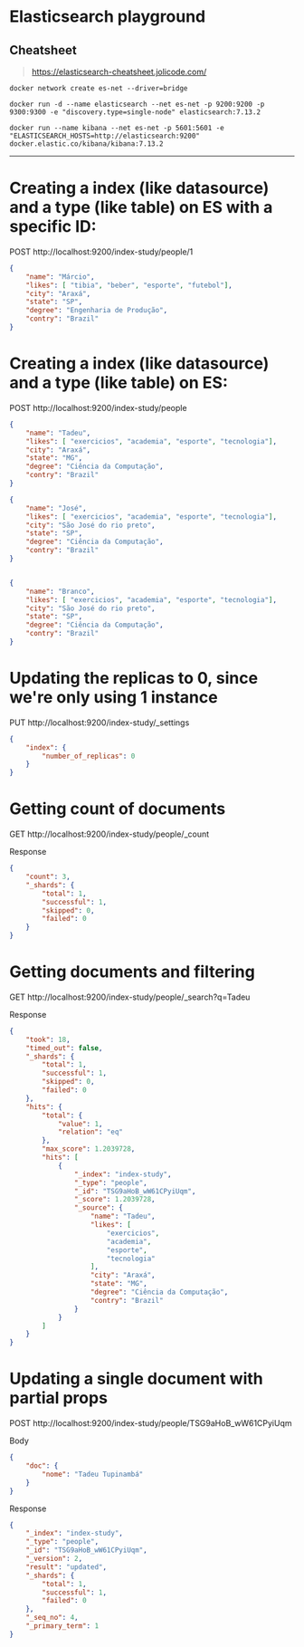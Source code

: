 # Elasticsearch playground

## Cheatsheet
> https://elasticsearch-cheatsheet.jolicode.com/

`docker network create es-net --driver=bridge`

`docker run -d --name elasticsearch --net es-net -p 9200:9200 -p 9300:9300 -e "discovery.type=single-node" elasticsearch:7.13.2`

`docker run --name kibana --net es-net -p 5601:5601 -e "ELASTICSEARCH_HOSTS=http://elasticsearch:9200" docker.elastic.co/kibana/kibana:7.13.2`

---

# Creating a index (like datasource) and a type (like table) on ES with a specific ID:
POST http://localhost:9200/index-study/people/1
```json
{
    "name": "Márcio",
    "likes": [ "tibia", "beber", "esporte", "futebol"],
    "city": "Araxá",
    "state": "SP",
    "degree": "Engenharia de Produção",
    "contry": "Brazil"
}
```

# Creating a index (like datasource) and a type (like table) on ES:

POST http://localhost:9200/index-study/people
```json
{
    "name": "Tadeu",
    "likes": [ "exercicios", "academia", "esporte", "tecnologia"],
    "city": "Araxá",
    "state": "MG",
    "degree": "Ciência da Computação",
    "contry": "Brazil"
}
```
```json
{
    "name": "José",
    "likes": [ "exercicios", "academia", "esporte", "tecnologia"],
    "city": "São José do rio preto",
    "state": "SP",
    "degree": "Ciência da Computação",
    "contry": "Brazil"
}
```

```json

{
    "name": "Branco",
    "likes": [ "exercicios", "academia", "esporte", "tecnologia"],
    "city": "São José do rio preto",
    "state": "SP",
    "degree": "Ciência da Computação",
    "contry": "Brazil"
}
```
# Updating the replicas to 0, since we're only using 1 instance

PUT http://localhost:9200/index-study/_settings
```json
{
    "index": {
        "number_of_replicas": 0
    }
}
```

# Getting count of documents

GET http://localhost:9200/index-study/people/_count

Response
```json
{
    "count": 3,
    "_shards": {
        "total": 1,
        "successful": 1,
        "skipped": 0,
        "failed": 0
    }
}
```

# Getting documents and filtering

GET http://localhost:9200/index-study/people/_search?q=Tadeu

Response
```json
{
    "took": 18,
    "timed_out": false,
    "_shards": {
        "total": 1,
        "successful": 1,
        "skipped": 0,
        "failed": 0
    },
    "hits": {
        "total": {
            "value": 1,
            "relation": "eq"
        },
        "max_score": 1.2039728,
        "hits": [
            {
                "_index": "index-study",
                "_type": "people",
                "_id": "TSG9aHoB_wW61CPyiUqm",
                "_score": 1.2039728,
                "_source": {
                    "name": "Tadeu",
                    "likes": [
                        "exercicios",
                        "academia",
                        "esporte",
                        "tecnologia"
                    ],
                    "city": "Araxá",
                    "state": "MG",
                    "degree": "Ciência da Computação",
                    "contry": "Brazil"
                }
            }
        ]
    }
}
```

# Updating a single document with partial props
POST http://localhost:9200/index-study/people/TSG9aHoB_wW61CPyiUqm

Body
```json
{
    "doc": {
        "nome": "Tadeu Tupinambá"
    }
}
```

Response
```json
{
    "_index": "index-study",
    "_type": "people",
    "_id": "TSG9aHoB_wW61CPyiUqm",
    "_version": 2,
    "result": "updated",
    "_shards": {
        "total": 1,
        "successful": 1,
        "failed": 0
    },
    "_seq_no": 4,
    "_primary_term": 1
}
```